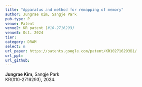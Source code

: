 ```yaml
---
title: "Apparatus and method for remapping of memory"
author: Jungrae Kim, Sangje Park
pub-type: P
venue: Patent
venue2: KR patent (#10-2716293)
venue3: Oct. 2024
tier: 
category: DRAM
select: n
url_paper: https://patents.google.com/patent/KR102716293B1/
url_ppt:
url_github:
---
```


**Jungrae Kim**, Sangje Park<br>
KR(#10-2716293), 2024.

